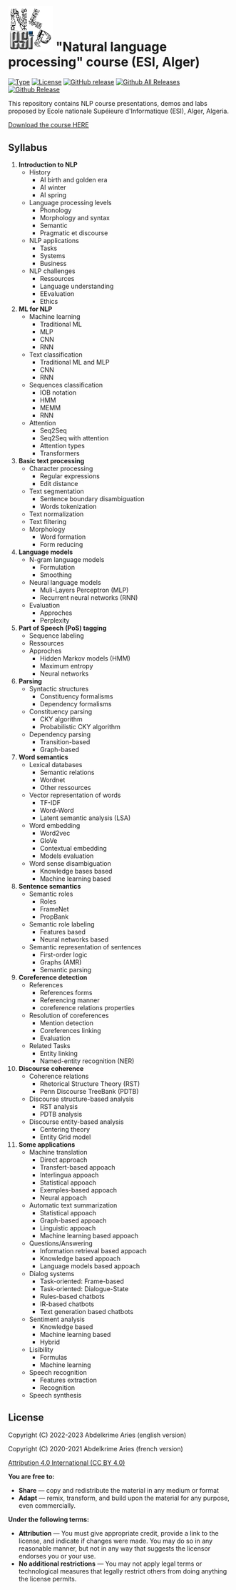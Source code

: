 # <img src="img/misc/esi.nlp-logo.png" width=100px> "Natural language processing" course (ESI, Alger)

[![Type](https://img.shields.io/badge/type-Course-0014A8.svg?style=flat)](https://github.com/projeduc/ESI_NLP)
[![License](https://img.shields.io/badge/license-CC--BY_4.0-0014A8.svg?style=flat)](https://creativecommons.org/licenses/by/4.0/deed.en)
[![GitHub release](https://img.shields.io/github/release/projeduc/ESI_NLP.svg)](https://github.com/projeduc/ESI_NLP/releases)
[![Github All Releases](https://img.shields.io/github/downloads/projeduc/ESI_NLP/total.svg)](https://github.com/projeduc/ESI_NLP/releases)
[![Github Release](https://img.shields.io/github/downloads/projeduc/ESI_NLP/latest/total.svg)](https://github.com/projeduc/ESI_NLP/releases/latest)

This repository contains NLP course presentations, demos and labs proposed by Ecole nationale Supéieure d'Informatique (ESI), Alger, Algeria.

[Download the course HERE](https://github.com/projeduc/ESI_NLP/releases/latest)

## Syllabus

1. **Introduction to NLP**
    - History
        - AI birth and golden era
        - AI winter
        - AI spring
    - Language processing levels
        - Phonology
        - Morphology and syntax
        - Semantic
        - Pragmatic et discourse
    - NLP applications
        - Tasks
        - Systems
        - Business
    - NLP challenges
        - Ressources
        - Language understanding
        - EEvaluation
        - Ethics
1. **ML for NLP**
    - Machine learning
        - Traditional ML
        - MLP
        - CNN
        - RNN
    - Text classification
        - Traditional ML and MLP
        - CNN
        - RNN
    - Sequences classification
        - IOB notation
        - HMM
        - MEMM
        - RNN
    - Attention
        - Seq2Seq
        - Seq2Seq with attention
        - Attention types
        - Transformers
1. **Basic text processing**
    - Character processing
        - Regular expressions
        - Edit distance
    - Text segmentation
        - Sentence boundary disambiguation
        - Words tokenization
    - Text normalization
    - Text filtering
    - Morphology
        - Word formation
        - Form reducing
1. **Language models**
    - N-gram language models
        - Formulation
        - Smoothing
    - Neural language models
        - Muli-Layers Perceptron (MLP)
        - Recurrent neural networks (RNN)
    - Evaluation
        - Approches
        - Perplexity
1. **Part of Speech (PoS) tagging**
    - Sequence labeling
    - Ressources
    - Approches
        - Hidden Markov models (HMM)
        - Maximum entropy
        - Neural networks
1. **Parsing**
    - Syntactic structures
        - Constituency formalisms
        - Dependency formalisms
    - Constituency parsing
        - CKY algorithm
        - Probabilistic CKY algorithm
    - Dependency parsing
        - Transition-based
        - Graph-based
1. **Word semantics**
    - Lexical databases
        - Semantic relations
        - Wordnet
        - Other ressources
    - Vector representation of words
        - TF-IDF
        - Word-Word
        - Latent semantic analysis (LSA)
    - Word embedding
        - Word2vec
        - GloVe
        - Contextual embedding
        - Models evaluation
    - Word sense disambiguation
        - Knowledge bases based
        - Machine learning based
1. **Sentence semantics**
    - Semantic roles
        - Roles
        - FrameNet
        - PropBank
    - Semantic role labeling
        - Features based
        - Neural networks based
    - Semantic representation of sentences
        - First-order logic
        - Graphs (AMR)
        - Semantic parsing
1. **Coreference detection**
    - References
        - References forms
        - Referencing manner
        - coreference relations properties
    - Resolution of coreferences
        - Mention detection
        - Coreferences linking
        - Evaluation
    - Related Tasks
        - Entity linking
        - Named-entity recognition (NER)
1. **Discourse coherence**
    - Coherence relations
        - Rhetorical Structure Theory (RST)
        - Penn Discourse TreeBank (PDTB)
    - Discourse structure-based analysis
        - RST analysis
        - PDTB analysis
    - Discourse entity-based analysis
        - Centering theory
        - Entity Grid model
1. **Some applications**
    - Machine translation
        - Direct approach
        - Transfert-based appoach
        - Interlingua appoach
        - Statistical appoach
        - Exemples-based appoach
        - Neural appoach
    - Automatic text summarization
        - Statistical appoach
        - Graph-based appoach
        - Linguistic appoach
        - Machine learning based appoach
    - Questions/Answering
        - Information retrieval based appoach
        - Knowledge based appoach
        - Language models based appoach
    - Dialog systems
        - Task-oriented: Frame-based
        - Task-oriented: Dialogue-State
        - Rules-based chatbots
        - IR-based chatbots
        - Text generation based chatbots
    - Sentiment analysis
        - Knowledge based
        - Machine learning based
        - Hybrid
    - Lisibility
        - Formulas
        - Machine learning
    - Speech recognition
        - Features extraction
        - Recognition
    - Speech synthesis


## License

Copyright (C) 2022-2023  Abdelkrime Aries (english version)

Copyright (C) 2020-2021  Abdelkrime Aries (french version)


[Attribution 4.0 International (CC BY 4.0)](https://creativecommons.org/licenses/by/4.0/deed.en)

**You are free to:**
- **Share** — copy and redistribute the material in any medium or format
- **Adapt** — remix, transform, and build upon the material
for any purpose, even commercially.

**Under the following terms:**
- **Attribution** — You must give appropriate credit, provide a link to the license, and indicate if changes were made. You may do so in any reasonable manner, but not in any way that suggests the licensor endorses you or your use.
- **No additional restrictions** — You may not apply legal terms or technological measures that legally restrict others from doing anything the license permits.
